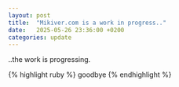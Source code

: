 ```yaml
---
layout: post
title:  "Mikiver.com is a work in progress.."
date:   2025-05-26 23:36:00 +0200
categories: update
---
```


..the work is progressing.

{% highlight ruby %}
goodbye
{% endhighlight %}